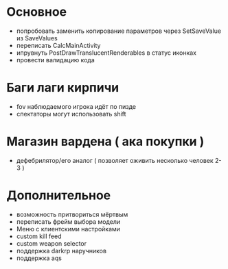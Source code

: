 # Основное
- попробовать заменить копирование параметров через SetSaveValue из SaveValues
- переписать CalcMainActivity
- ипрувнуть PostDrawTranslucentRenderables в статус иконках
- провести валидацию кода

# Баги лаги кирпичи
- fov наблюдаемого игрока идёт по пизде
- спектаторы могут использовать shift

# Магазин вардена ( ака покупки )
- дефебрилятор/его аналог ( позволяет оживить несколько человек 2-3 )

# Дополнительное
- возможность притвориться мёртвым
- переписать фрейм выбора модели
- Меню с клиентскими настройками
- custom kill feed
- custom weapon selector
- поддержка darkrp наручников
- поддержка aqs
